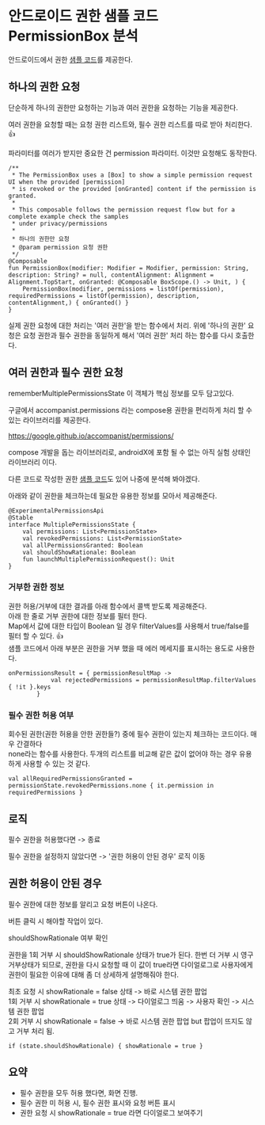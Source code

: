 # 안드로이드 권한 샘플 코드 PermissionBox 분석

안드로이드에서 권한 [샘플 코드](https://github.com/android/platform-samples/blob/main/shared/src/main/java/com/example/platform/shared/PermissionBox.kt)를 제공한다.

## 하나의 권한 요청

단순하게 하나의 권한만 요청하는 기능과 여러 권한을 요청하는 기능을 제공한다.

여러 권한을 요청할 때는 요청 권한 리스트와, 필수 권한 리스트를 따로 받아 처리한다. 👍

파라미터를 여러가 받지만 중요한 건 permission 파라미터. 이것만 요청해도 동작한다.
```
/**
 * The PermissionBox uses a [Box] to show a simple permission request UI when the provided [permission]
 * is revoked or the provided [onGranted] content if the permission is granted.
 *
 * This composable follows the permission request flow but for a complete example check the samples
 * under privacy/permissions
 *
 * 하나의 권한만 요청
 * @param permission 요청 권한
 */
@Composable
fun PermissionBox(modifier: Modifier = Modifier, permission: String, description: String? = null, contentAlignment: Alignment = Alignment.TopStart, onGranted: @Composable BoxScope.() -> Unit, ) {
    PermissionBox(modifier, permissions = listOf(permission), requiredPermissions = listOf(permission), description, contentAlignment,) { onGranted() }
}
```

실제 권한 요청에 대한 처리는 '여러 권한'을 받는 함수에서 처리. 위에 '하나의 권한' 요청은 요청 권한과 필수 권한을 동일하게 해서 '여러 권한' 처리 하는 함수를 다시 호출한다.

## 여러 권한과 필수 권한 요청

rememberMultiplePermissionsState 이 객체가 핵심 정보를 모두 담고있다.

구글에서 accompanist.permissions 라는 compose용 권한을 편리하게 처리 할 수 있는 라이브러리를 제공한다.

https://google.github.io/accompanist/permissions/

compose 개발을 돕는 라이브러리로, androidX에 포함 될 수 없는 아직 실험 상태인 라이브러리 이다.

다른 코드로 작성한 권한 [샘플 코드](https://github.com/android/platform-samples/blob/main/samples/privacy/permissions/src/main/java/com/example/platform/privacy/permissions/ComposePermissions.kt)도 있어 나중에 분석해 봐야겠다.

아래와 같이 권한을 체크하는데 필요한 유용한 정보를 모아서 제공해준다.
```
@ExperimentalPermissionsApi
@Stable
interface MultiplePermissionsState {
    val permissions: List<PermissionState>
    val revokedPermissions: List<PermissionState>
    val allPermissionsGranted: Boolean
    val shouldShowRationale: Boolean
    fun launchMultiplePermissionRequest(): Unit
}
```

### 거부한 권한 정보

권한 허용/거부에 대한 결과를 아래 함수에서 콜백 받도록 제공해준다.<br>
아래 한 줄로 거부 권한에 대한 정보를 필터 한다.<br>
Map에서 값에 대한 타입이 Boolean 일 경우 filterValues를 사용해서 true/false를 필터 할 수 있다. 👍<br>
샘플 코드에서 아래 부분은 권한을 거부 했을 때 에러 메세지를 표시하는 용도로 사용한다.
```
onPermissionsResult = { permissionResultMap ->
            val rejectedPermissions = permissionResultMap.filterValues { !it }.keys
        }
```

### 필수 권한 허용 여부
회수된 권한(권한 허용을 안한 권한들?) 중에 필수 권한이 있는지 체크하는 코드이다. 매우 간결하다<br>
none라는 함수를 사용한다. 두개의 리스트를 비교해 같은 값이 없어야 하는 경우 유용하게 사용할 수 있는 것 같다.
```
val allRequiredPermissionsGranted = permissionState.revokedPermissions.none { it.permission in requiredPermissions }
```

## 로직

필수 권한을 허용했다면 -> 종료

필수 권한을 설정하지 않았다면 -> '권한 허용이 안된 경우' 로직 이동


## 권한 허용이 안된 경우

필수 권한에 대한 정보를 알리고 요청 버튼이 나온다.

버튼 클릭 시 해야할 작업이 있다.

shouldShowRationale 여부 확인

권한을 1회 거부 시 shouldShowRationale 상태가 true가 된다.
한번 더 거부 시 영구 거부상태가 되므로, 권한을 다시 요청할 때 이 값이 true라면 다이얼로그로 사용자에게 권한이 필요한 이유에 대해
좀 더 상세하게 설명해줘야 한다.

최초 요청 시 showRationale = false 상태 -> 바로 시스템 권한 팝업<br>
1회 거부 시 showRationale = true 상태 -> 다이얼로그 띄움 -> 사용자 확인 -> 시스템 권한 팝업<br>
2회 거부 시 showRationale = false -> 바로 시스템 권한 팝업 but 팝업이 뜨지도 않고 거부 처리 됨.<br>

```
if (state.shouldShowRationale) { showRationale = true }
```

## 요약

- 필수 권한을 모두 허용 했다면, 화면 진행.
- 필수 권한 미 허용 시, 필수 권한 표시와 요청 버튼 표시
- 권한 요청 시 showRationale = true 라면 다이얼로그 보여주기